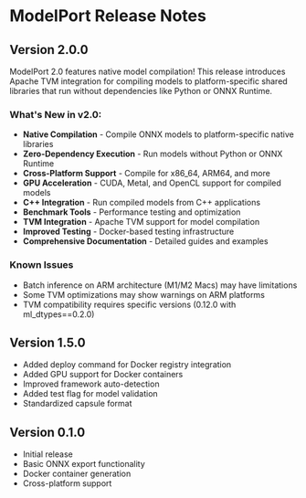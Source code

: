 # ModelPort Release Notes

## Version 2.0.0

ModelPort 2.0 features native model compilation! This release introduces Apache TVM integration for compiling models to platform-specific shared libraries that run without dependencies like Python or ONNX Runtime.

### What's New in v2.0:
- **Native Compilation** - Compile ONNX models to platform-specific native libraries
- **Zero-Dependency Execution** - Run models without Python or ONNX Runtime
- **Cross-Platform Support** - Compile for x86_64, ARM64, and more
- **GPU Acceleration** - CUDA, Metal, and OpenCL support for compiled models
- **C++ Integration** - Run compiled models from C++ applications
- **Benchmark Tools** - Performance testing and optimization
- **TVM Integration** - Apache TVM support for model compilation
- **Improved Testing** - Docker-based testing infrastructure
- **Comprehensive Documentation** - Detailed guides and examples

### Known Issues
- Batch inference on ARM architecture (M1/M2 Macs) may have limitations
- Some TVM optimizations may show warnings on ARM platforms
- TVM compatibility requires specific versions (0.12.0 with ml_dtypes==0.2.0)

## Version 1.5.0

- Added deploy command for Docker registry integration
- Added GPU support for Docker containers
- Improved framework auto-detection
- Added test flag for model validation
- Standardized capsule format

## Version 0.1.0

- Initial release
- Basic ONNX export functionality
- Docker container generation
- Cross-platform support 